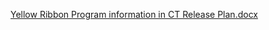 [Yellow Ribbon Program information in CT Release Plan.docx](https://github.com/user-attachments/files/19129426/Yellow.Ribbon.Program.information.in.CT.Release.Plan.docx)

